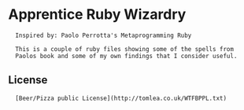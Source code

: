 Apprentice Ruby Wizardry
========================
      Inspired by: Paolo Perrotta's Metaprogramming Ruby

      This is a couple of ruby files showing some of the spells from 
      Paolos book and some of my own findings that I consider useful.

License
-------
      [Beer/Pizza public License](http://tomlea.co.uk/WTFBPPL.txt)

